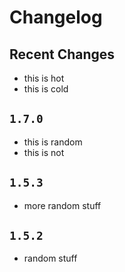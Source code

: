 # Changelog

## Recent Changes

- this is hot
- this is cold

## `1.7.0`

- this is random
- this is not

## `1.5.3`

- more random stuff

## `1.5.2`

- random stuff
